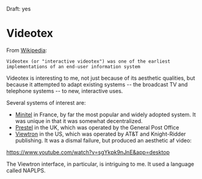 Draft: yes

# Videotex 

From [Wikipedia](https://en.wikipedia.org/wiki/Videotex): 

```
Videotex (or "interactive videotex") was one of the earliest implementations of an end-user information system
```

Videotex is interesting to me, not just because of its aesthetic qualities, but because it attempted to adapt existing systems -- the broadcast TV and telephone systems -- to new, interactive uses. 

Several systems of interest are:

- [Minitel](https://en.wikipedia.org/wiki/Minitel) in France, by far the most popular and widely adopted system. It was unique in that it was somewhat decentralized.
- [Prestel](https://en.wikipedia.org/wiki/Prestel) in the UK, which was operated by the General Post Office
- [Viewtron](https://en.wikipedia.org/wiki/Viewtron) in the US, which was operated by AT&T and Knight-Ridder publishing. It was a dismal failure, but produced an aesthetic af video:

https://www.youtube.com/watch?v=sgYkpk9nJnE&app=desktop

The Viewtron interface, in particular, is intriguing to me. It used a language called NAPLPS. 